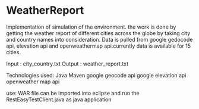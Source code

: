 # WeatherReport

Implementation of simulation of the environment. the work is done by getting the weather report of different cities across the globe by taking city and country names into consideration. Data is pulled from google gedocode api, elevation api and openweathermap api.currently data is available for 15 cities.

Input : city_country.txt
Output : weather_report.txt

Technologies used:
Java
Maven
google geocode api
google elevation api
openweather map api

use:
WAR file can be imported into eclipse and run the RestEasyTestClient.java as java application
